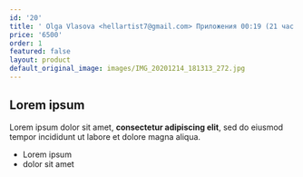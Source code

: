 ```yaml
---
id: '20'
title: ' Olga Vlasova <hellartist7@gmail.com> Приложения 00:19 (21 час назад) кому: я  "Холодная Нона", 2019. Холст 80/60, масло.'
price: '6500'
order: 1
featured: false
layout: product
default_original_image: images/IMG_20201214_181313_272.jpg
---
```

## Lorem ipsum

Lorem ipsum dolor sit amet, **consectetur adipiscing elit**, sed do eiusmod tempor incididunt ut labore et dolore magna aliqua.

- Lorem ipsum
- dolor sit amet